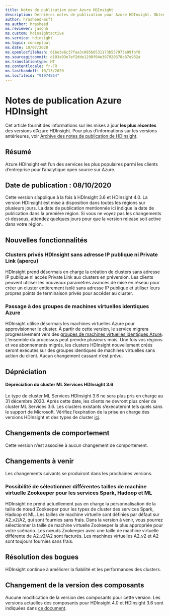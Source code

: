 ```yaml
---
title: Notes de publication pour Azure HDInsight
description: Dernières notes de publication pour Azure HDInsight. Obtenez des conseils et détails concernant le développement pour Hadoop, Spark, R Server, Hive et bien plus.
author: hrasheed-msft
ms.author: hrasheed
ms.reviewer: jasonh
ms.custom: hdinsightactive
ms.service: hdinsight
ms.topic: conceptual
ms.date: 10/07/2020
ms.openlocfilehash: 616e3e6c37faa3c085b8531173b557973e09fbf8
ms.sourcegitcommit: d103a93e7ef2dde1298f04e307920378a87e982a
ms.translationtype: HT
ms.contentlocale: fr-FR
ms.lasthandoff: 10/13/2020
ms.locfileid: "91974564"
---
```

# <a name="azure-hdinsight-release-notes"></a>Notes de publication Azure HDInsight

Cet article fournit des informations sur les mises à jour **les plus récentes** des versions d’Azure HDInsight. Pour plus d’informations sur les versions antérieures, voir [Archive des notes de publication de HDInsight](hdinsight-release-notes-archive.md).

## <a name="summary"></a>Résumé

Azure HDInsight est l’un des services les plus populaires parmi les clients d’entreprise pour l’analytique open source sur Azure.

## <a name="release-date-10082020"></a>Date de publication : 08/10/2020

Cette version s’applique à la fois à HDInsight 3.6 et HDInsight 4.0. La version HDInsight est mise à disposition dans toutes les régions sur plusieurs jours. La date de publication mentionnée ici indique la date de publication dans la première région. Si vous ne voyez pas les changements ci-dessous, attendez quelques jours pour que la version release soit active dans votre région.

## <a name="new-features"></a>Nouvelles fonctionnalités
### <a name="hdinsight-private-clusters-with-no-public-ip-and-private-link-preview"></a>Clusters privés HDInsight sans adresse IP publique ni Private Link (aperçu)
HDInsight prend désormais en charge la création de clusters sans adresse IP publique ni accès Private Link aux clusters en préversion. Les clients peuvent utiliser les nouveaux paramètres avancés de mise en réseau pour créer un cluster entièrement isolé sans adresse IP publique et utiliser leurs propres points de terminaison privés pour accéder au cluster. 

### <a name="moving-to-azure-virtual-machine-scale-sets"></a>Passage à des groupes de machines virtuelles identiques Azure
HDInsight utilise désormais les machines virtuelles Azure pour approvisionner le cluster. À partir de cette version, le service migrera progressivement vers des [groupes de machines virtuelles identiques Azure](https://docs.microsoft.com/azure/virtual-machine-scale-sets/overview). L’ensemble du processus peut prendre plusieurs mois. Une fois vos régions et vos abonnements migrés, les clusters HDInsight nouvellement créés seront exécutés sur des groupes identiques de machines virtuelles sans action du client. Aucun changement cassant n’est prévu.

## <a name="deprecation"></a>Dépréciation
#### <a name="deprecation-of-hdinsight-36-ml-services-cluster"></a>Dépréciation du cluster ML Services HDInsight 3.6
Le type de cluster ML Services HDInsight 3.6 ne sera plus pris en charge au 31 décembre 2020. Après cette date, les clients ne devront plus créer de cluster ML Services 3.6. Les clusters existants s’exécuteront tels quels sans le support de Microsoft. Vérifiez l’expiration de la prise en charge des versions HDInsight et des types de cluster [ici](https://docs.microsoft.com/azure/hdinsight/hdinsight-component-versioning#available-versions).

## <a name="behavior-changes"></a>Changements de comportement
Cette version n’est associée à aucun changement de comportement.

## <a name="upcoming-changes"></a>Changements à venir
Les changements suivants se produiront dans les prochaines versions.

### <a name="ability-to-select-different-zookeeper-virtual-machine-sizes-for-spark-hadoop-and-ml-services"></a>Possibilité de sélectionner différentes tailles de machine virtuelle Zookeeper pour les services Spark, Hadoop et ML
HDInsight ne prend actuellement pas en charge la personnalisation de la taille de nœud Zookeeper pour les types de cluster des services Spark, Hadoop et ML. Les tailles de machine virtuelle sont définies par défaut sur A2_v2/A2, qui sont fournies sans frais. Dans la version à venir, vous pourrez sélectionner la taille de machine virtuelle Zookeeper la plus appropriée pour votre scénario. Les nœuds Zookeeper avec une taille de machine virtuelle différente de A2_v2/A2 sont facturés. Les machines virtuelles A2_v2 et A2 sont toujours fournies sans frais.

## <a name="bug-fixes"></a>Résolution des bogues
HDInsight continue à améliorer la fiabilité et les performances des clusters. 

## <a name="component-version-change"></a>Changement de la version des composants
Aucune modification de la version des composants pour cette version. Les versions actuelles des composants pour HDInsight 4.0 et HDInsight 3.6 sont indiquées dans [ce document](https://docs.microsoft.com/azure/hdinsight/hdinsight-component-versioning#apache-hadoop-components-available-with-different-hdinsight-versions).